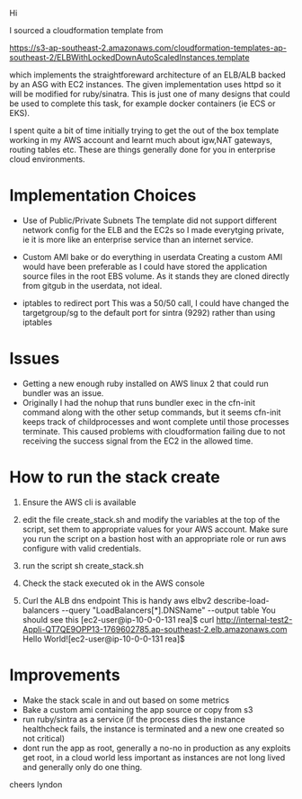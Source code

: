 
Hi

I sourced a cloudformation template from

  https://s3-ap-southeast-2.amazonaws.com/cloudformation-templates-ap-southeast-2/ELBWithLockedDownAutoScaledInstances.template

which implements the straightforeward architecture of an ELB/ALB backed by an ASG with EC2 instances. The given implementation uses httpd so it will be modified for ruby/sinatra.
This is just one of many designs that could be used to complete this task, for example docker containers (ie ECS or EKS).

I spent quite a bit of time initially trying to get the out of the box template working in my AWS account and learnt much about igw,NAT gateways, routing tables etc. These are things generally done for you in enterprise cloud environments.

Implementation Choices
=====================================

 * Use of Public/Private Subnets
   The template did not support different network config for the ELB and the EC2s so I made everytging private, ie it is more like an enterprise service than an internet service.   

 * Custom AMI bake or do everything in userdata
   Creating a custom AMI would have been preferable as I could have stored the application source files in the root EBS volume. As it stands they are cloned directly from gitgub in the userdata, not ideal.

 * iptables to redirect port
   This was a 50/50 call, I could have changed the targetgroup/sg to the default port for sintra (9292) rather than using iptables
 
Issues
======

* Getting a new enough ruby installed on AWS linux 2 that could run bundler was an issue.
* Originally I had the nohup that runs bundler exec in the cfn-init command along with the other setup commands, but it seems cfn-init keeps track of childprocesses and wont complete until those processes terminate. This caused problems with cloudformation failing due to not receiving the success signal from the EC2 in the allowed time.


How to run the stack create
============================

1) Ensure the AWS cli is available

2) edit the file create_stack.sh and modify the variables at the top of the script, set them to appropriate values for your AWS account. Make sure you run the script on a bastion host with an appropriate role or run aws configure with valid credentials.

3) run the script
     sh create_stack.sh

4) Check the stack executed ok in the AWS console

5) Curl the ALB dns endpoint
   This is handy 
     aws elbv2 describe-load-balancers --query "LoadBalancers[*].DNSName" --output table
  You should see this
    [ec2-user@ip-10-0-0-131 rea]$ curl http://internal-test2-Appli-QT7QE9OPP13-1769602785.ap-southeast-2.elb.amazonaws.com
    Hello World![ec2-user@ip-10-0-0-131 rea]$

Improvements
============

* Make the stack scale in and out based on some metrics
* Bake a custom ami containing the app source or copy from s3
* run ruby/sintra as a service (if the process dies the instance healthcheck fails, the instance is terminated and a new one created so not critical)
* dont run the app as root, generally a no-no in production as any exploits get root, in a cloud world less important as instances are not long lived and generally only do one thing.

cheers
lyndon

